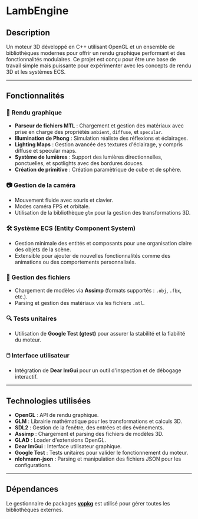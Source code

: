 # LambEngine

## Description

Un moteur 3D développé en C++ utilisant OpenGL et un ensemble de bibliothèques modernes pour offrir un rendu graphique performant et des fonctionnalités modulaires. Ce projet est conçu pour être une base de travail simple mais puissante pour expérimenter avec les concepts de rendu 3D et les systèmes ECS.

---

## Fonctionnalités

### 🎨 Rendu graphique
- **Parseur de fichiers MTL** : Chargement et gestion des matériaux avec prise en charge des propriétés `ambient`, `diffuse`, et `specular`.
- **Illumination de Phong** : Simulation réaliste des réflexions et éclairages.
- **Lighting Maps** : Gestion avancée des textures d'éclairage, y compris diffuse et specular maps.
- **Système de lumières** : Support des lumières directionnelles, ponctuelles, et spotlights avec des bordures douces.
- **Création de primitive** : Création paramètrique de cube et de sphère.

### 📷 Gestion de la caméra
- Mouvement fluide avec souris et clavier.
- Modes caméra FPS et orbitale.
- Utilisation de la bibliothèque `glm` pour la gestion des transformations 3D.

### 🛠️ Système ECS (Entity Component System)
- Gestion minimale des entités et composants pour une organisation claire des objets de la scène.
- Extensible pour ajouter de nouvelles fonctionnalités comme des animations ou des comportements personnalisés.

### 📂 Gestion des fichiers
- Chargement de modèles via **Assimp** (formats supportés : `.obj`, `.fbx`, etc.).
- Parsing et gestion des matériaux via les fichiers `.mtl`.

### 🔍 Tests unitaires
- Utilisation de **Google Test (gtest)** pour assurer la stabilité et la fiabilité du moteur.

### 🖱️ Interface utilisateur
- Intégration de **Dear ImGui** pour un outil d'inspection et de débogage interactif.

---

## Technologies utilisées

- **OpenGL** : API de rendu graphique.
- **GLM** : Librairie mathématique pour les transformations et calculs 3D.
- **SDL2** : Gestion de la fenêtre, des entrées et des événements.
- **Assimp** : Chargement et parsing des fichiers de modèles 3D.
- **GLAD** : Loader d'extensions OpenGL.
- **Dear ImGui** : Interface utilisateur graphique.
- **Google Test** : Tests unitaires pour valider le fonctionnement du moteur.
- **nlohmann-json** : Parsing et manipulation des fichiers JSON pour les configurations.

---

## Dépendances

Le gestionnaire de packages [**vcpkg**](https://github.com/microsoft/vcpkg) est utilisé pour gérer toutes les bibliothèques externes.
